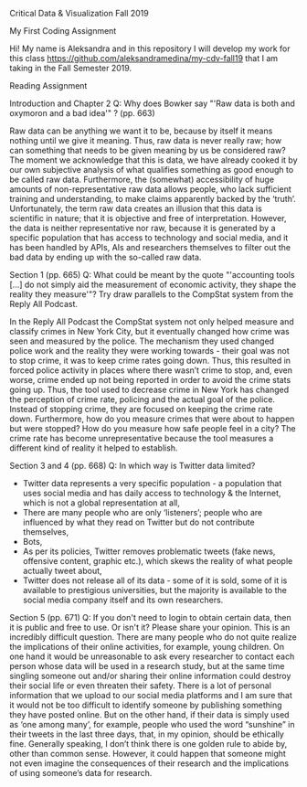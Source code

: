 Critical Data & Visualization Fall 2019

My First Coding Assignment

Hi! My name is Aleksandra and in this repository I will develop my work for this class https://github.com/aleksandramedina/my-cdv-fall19 that I am taking in the Fall Semester 2019.


Reading Assignment

Introduction and Chapter 2
Q: Why does Bowker say "'Raw data is both and oxymoron and a bad idea'" ? (pp. 663)


Raw data can be anything we want it to be, because by itself it means nothing until we give it meaning. Thus, raw data is never really raw; how can something that needs to be given meaning by us be considered raw? The moment we acknowledge that this is data, we have already cooked it by our own subjective analysis of what qualifies something as good enough to be called raw data. Furthermore, the (somewhat) accessibility of huge amounts of non-representative raw data allows people, who lack sufficient training and understanding, to make claims apparently backed by the ‘truth’. Unfortunately, the term raw data creates an illusion that this data is scientific in nature; that it is objective and free of interpretation. However, the data is neither representative nor raw, because it is generated by a specific population that has access to technology and social media, and it has been handled by APIs, AIs and researchers themselves to filter out the bad data by ending up with the so-called raw data.

Section 1 (pp. 665)
Q: What could be meant by the quote "'accounting tools [...] do not simply aid the measurement of economic activity, they shape the reality they measure'"? Try draw parallels to the CompStat system from the Reply All Podcast.


In the Reply All Podcast the CompStat system not only helped measure and classify crimes in New York City, but it eventually changed how crime was seen and measured by the police. The mechanism they used changed police work and the reality they were working towards - their goal was not to stop crime, it was to keep crime rates going down. Thus, this resulted in forced police activity in places where there wasn’t crime to stop, and, even worse, crime ended up not being reported in order to avoid the crime stats going up. Thus, the tool used to decrease crime in New York has changed the perception of crime rate, policing and the actual goal of the police. Instead of stopping crime, they are focused on keeping the crime rate down.
Furthermore, how do you measure crimes that were about to happen but were stopped? How do you measure how safe people feel in a city? The crime rate has become unrepresentative because the tool measures a different kind of reality it helped to establish.

Section 3 and 4 (pp. 668)
Q: In which way is Twitter data limited?


- Twitter data represents a very specific population - a population that uses social media and has daily access to technology & the Internet, which is not a global representation at all,
- There are many people who are only ‘listeners’; people who are influenced by what they read on Twitter but do not contribute themselves,
- Bots,
- As per its policies, Twitter removes problematic tweets (fake news, offensive content, graphic etc.), which skews the reality of what people actually tweet about,
- Twitter does not release all of its data - some of it is sold, some of it is available to prestigious universities, but the majority is available to the social media company itself and its own researchers.

Section 5 (pp. 671)
Q: If you don't need to login to obtain certain data, then it is public and free to use. Or isn't it? Please share your opinion.
This is an incredibly difficult question. There are many people who do not quite realize the implications of their online activities, for example, young children. On one hand it would be unreasonable to ask every researcher to contact each person whose data will be used in a research study, but at the same time singling someone out and/or sharing their online information could destroy their social life or even threaten their safety. There is a lot of personal information that we upload to our social media platforms and I am sure that it would not be too difficult to identify someone by publishing something they have posted online. But on the other hand, if their data is simply used as ‘one among many’, for example, people who used the word “sunshine” in their tweets in the last three days, that, in my opinion, should be ethically fine. Generally speaking, I don’t think there is one golden rule to abide by, other than common sense. However, it could happen that someone might not even imagine the consequences of their research and the implications of using someone’s data for research.
